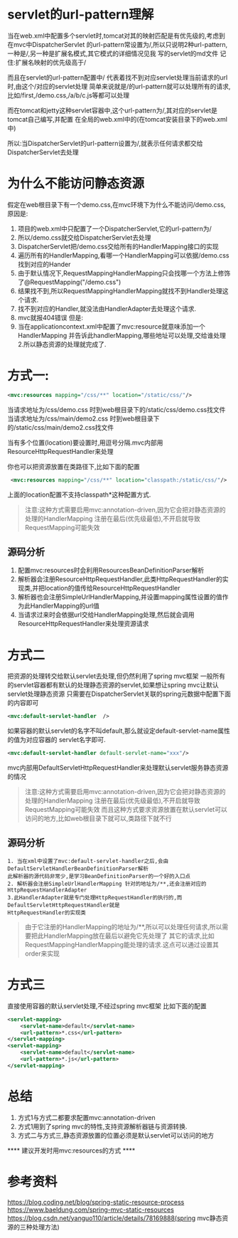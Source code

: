 # servlet的url-pattern理解
当在web.xml中配置多个servlet时,tomcat对其的映射匹配是有优先级的,考虑到在mvc中DispatcherServlet
的url-pattern常设置为/,所以只说明2种url-pattern,一种是/,另一种是扩展名模式,其它模式的详细情况见我
写的servlet的md文件
 记住:扩展名映射的优先级高于/
 
 而且在servlet的url-pattern配置中/ 代表着找不到对应servlet处理当前请求的url时,由这个/对应的servlet处理
 简单来说就是/的url-pattern就可以处理所有的请求,比如/first,/demo.css,/a/b/c.js等都可以处理
 
 而在tomcat和jetty这种servlet容器中,这个url-pattern为/,其对应的servlet是tomcat自己编写,并配置
 在全局的web.xml中的(在tomcat安装目录下的web.xml中)
 
 所以:当DispatcherServlet的url-pattern设置为/,就表示任何请求都交给DispatcherServlet去处理
 
# 为什么不能访问静态资源
假定在web根目录下有一个demo.css,在mvc环境下为什么不能访问/demo.css,原因是:
1. 项目的web.xml中只配置了一个DispatcherServlet,它的url-pattern为/
2. 所以/demo.css就交给DispatcherServlet去处理
3. DispatcherServlet把/demo.css交给所有的HandlerMapping接口的实现
4. 遍历所有的HandlerMapping,看哪一个HandlerMapping可以依据/demo.css找到对应的Hander
5. 由于默认情况下,RequestMappingHandlerMapping只会找哪一个方法上修饰了@RequestMapping("/demo.css")
6. 结果找不到,所以RequestMappingHandlerMapping就找不到Handler处理这个请求.
7. 找不到对应的Handler,就没法由HandlerAdapter去处理这个请求.
8. mvc就报404错误
但是:
1. 当在applicationcontext.xml中配置了mvc:resource就意味添加一个HandlerMapping
并告诉此handlerMapping,哪些地址可以处理,交给谁处理
2.所以静态资源的处理就完成了.

# 方式一:
```xml
<mvc:resources mapping="/css/**" location="/static/css/"/>
```
当请求地址为/css/demo.css 时到web根目录下的/static/css/demo.css找文件
当请求地址为/css/main/demo2.css 时到web根目录下的/static/css/main/demo2.css找文件

当有多个位置(location)要设置时,用逗号分隔.mvc内部用ResourceHttpRequestHandler来处理

你也可以把资源放置在类路径下,比如下面的配置
```xml
 <mvc:resources mapping="/css/**" location="classpath:/static/css/"/>
```
上面的location配置不支持classpath*这种配置方式.
> 注意:这种方式需要启用mvc:annotation-driven,因为它会把对静态资源的处理的HandlerMapping
> 注册在最后(优先级最低),不开启就导致RequestMapping可能失效
## 源码分析
1. 配置mvc:resources时会利用ResourcesBeanDefinitionParser解析
2. 解析器会注册ResourceHttpRequestHandler,此类HttpRequestHandler的实现类,并把location的值传给ResourceHttpRequestHandler
3. 解析器也会注册SimpleUrlHandlerMapping,并设置mapping属性设置的值作为此HandlerMapping的url值
4. 当请求过来时会依据url交给HandlerMapping处理,然后就会调用ResourceHttpRequestHandler来处理资源请求
# 方式二
把资源的处理转交给默认servlet去处理,但仍然利用了spring mvc框架
一般所有的servlet容器都有默认的处理静态资源的servlet,如果想让spring mvc让默认servlet处理静态资源
只需要在DispatcherServlet关联的spring元数据中配置下面的内容即可

```xml
<mvc:default-servlet-handler  />
```
如果容器的默认servlet的名字不叫default,那么就设定default-servlet-name属性的值为对应容器的
servlet名字即可.
```xml
<mvc:default-servlet-handler default-servlet-name="xxx"/>
```
mvc内部用DefaultServletHttpRequestHandler来处理默认servlet服务静态资源的情况
> 注意:这种方式需要启用mvc:annotation-driven,因为它会把对静态资源的处理的HandlerMapping
> 注册在最后(优先级最低),不开启就导致RequestMapping可能失效
> 而且这种方式要求资源放置在默认servlet可以访问的地方,比如web根目录下就可以,类路径下就不行
## 源码分析
    1. 当在xml中设置了mvc:default-servlet-handler之后,会由DefaultServletHandlerBeanDefinitionParser解析
    此解析器的源代码非常少,是学习BeanDefinitionParser的一个好的入口点
    2. 解析器会注册SimpleUrlHandlerMapping 针对的地址为/**,还会注册对应的HttpRequestHandlerAdapter
    3.此HandlerAdapter就是专门处理HttpRequestHandler的执行的,而DefaultServletHttpRequestHandler就是
    HttpRequestHandler的实现类
    
 >  由于它注册的HandlerMapping的地址为/**,所以可以处理任何请求,所以需要把此HandlerMapping放在最后以避免它先处理了
 >  其它的请求,比如RequestMappingHandlerMapping能处理的请求.这点可以通过设置其order来实现 

# 方式三
直接使用容器的默认servlet处理,不经过spring mvc框架
比如下面的配置
```xml
<servlet-mapping>
    <servlet-name>default</servlet-name>
    <url-pattern>*.css</url-pattern>
</servlet-mapping>
<servlet-mapping>
    <servlet-name>default</servlet-name>
    <url-pattern>*.js</url-pattern>
</servlet-mapping>
```

# 总结
1. 方式1与方式二都要求配置mvc:annotation-driven 
2. 方式1用到了spring mvc的特性,支持资源解析器链与资源转换.
3. 方式二与方式三,静态资源放置的位置必须是默认servlet可以访问的地方 

**** 建议开发时用mvc:resources的方式 ****  
# 参考资料
https://blog.coding.net/blog/spring-static-resource-process
https://www.baeldung.com/spring-mvc-static-resources
https://blog.csdn.net/yanguo110/article/details/78169888(spring mvc静态资源的三种处理方法)